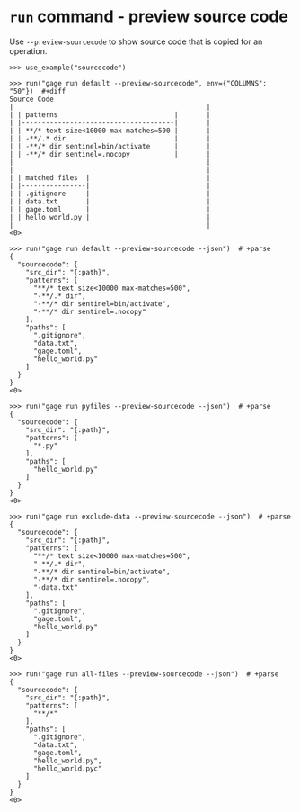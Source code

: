 # `run` command - preview source code

Use `--preview-sourcecode` to show source code that is copied for an
operation.

    >>> use_example("sourcecode")

    >>> run("gage run default --preview-sourcecode", env={"COLUMNS": "50"})  #+diff
    Source Code
    |                                                |
    | | patterns                             |       |
    | |--------------------------------------|       |
    | | **/* text size<10000 max-matches=500 |       |
    | | -**/.* dir                           |       |
    | | -**/* dir sentinel=bin/activate      |       |
    | | -**/* dir sentinel=.nocopy           |       |
    |                                                |
    |                                                |
    | | matched files  |                             |
    | |----------------|                             |
    | | .gitignore     |                             |
    | | data.txt       |                             |
    | | gage.toml      |                             |
    | | hello_world.py |                             |
    |                                                |
    <0>

    >>> run("gage run default --preview-sourcecode --json")  # +parse
    {
      "sourcecode": {
        "src_dir": "{:path}",
        "patterns": [
          "**/* text size<10000 max-matches=500",
          "-**/.* dir",
          "-**/* dir sentinel=bin/activate",
          "-**/* dir sentinel=.nocopy"
        ],
        "paths": [
          ".gitignore",
          "data.txt",
          "gage.toml",
          "hello_world.py"
        ]
      }
    }
    <0>

    >>> run("gage run pyfiles --preview-sourcecode --json")  # +parse
    {
      "sourcecode": {
        "src_dir": "{:path}",
        "patterns": [
          "*.py"
        ],
        "paths": [
          "hello_world.py"
        ]
      }
    }
    <0>

    >>> run("gage run exclude-data --preview-sourcecode --json")  # +parse
    {
      "sourcecode": {
        "src_dir": "{:path}",
        "patterns": [
          "**/* text size<10000 max-matches=500",
          "-**/.* dir",
          "-**/* dir sentinel=bin/activate",
          "-**/* dir sentinel=.nocopy",
          "-data.txt"
        ],
        "paths": [
          ".gitignore",
          "gage.toml",
          "hello_world.py"
        ]
      }
    }
    <0>

    >>> run("gage run all-files --preview-sourcecode --json")  # +parse
    {
      "sourcecode": {
        "src_dir": "{:path}",
        "patterns": [
          "**/*"
        ],
        "paths": [
          ".gitignore",
          "data.txt",
          "gage.toml",
          "hello_world.py",
          "hello_world.pyc"
        ]
      }
    }
    <0>
